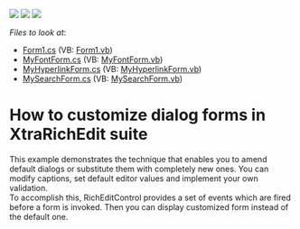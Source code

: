 <!-- default badges list -->
![](https://img.shields.io/endpoint?url=https://codecentral.devexpress.com/api/v1/VersionRange/128609873/19.2.3%2B)
[![](https://img.shields.io/badge/Open_in_DevExpress_Support_Center-FF7200?style=flat-square&logo=DevExpress&logoColor=white)](https://supportcenter.devexpress.com/ticket/details/E3095)
[![](https://img.shields.io/badge/📖_How_to_use_DevExpress_Examples-e9f6fc?style=flat-square)](https://docs.devexpress.com/GeneralInformation/403183)
<!-- default badges end -->
<!-- default file list -->
*Files to look at*:

* [Form1.cs](./CS/CustomDialogs/Form1.cs) (VB: [Form1.vb](./VB/CustomDialogs/Form1.vb))
* [MyFontForm.cs](./CS/CustomDialogs/MyFontForm.cs) (VB: [MyFontForm.vb](./VB/CustomDialogs/MyFontForm.vb))
* [MyHyperlinkForm.cs](./CS/CustomDialogs/MyHyperlinkForm.cs) (VB: [MyHyperlinkForm.vb](./VB/CustomDialogs/MyHyperlinkForm.vb))
* [MySearchForm.cs](./CS/CustomDialogs/MySearchForm.cs) (VB: [MySearchForm.vb](./VB/CustomDialogs/MySearchForm.vb))
<!-- default file list end -->
# How to customize dialog forms in XtraRichEdit suite


<p>This example demonstrates the technique that enables you to amend default dialogs or substitute them with completely new ones. You can modify captions, set default editor values and implement your own validation.<br />
To accomplish this, RichEditControl provides a set of events which are fired before a form is invoked. Then you can display customized form instead of the default one.</p>

<br/>


